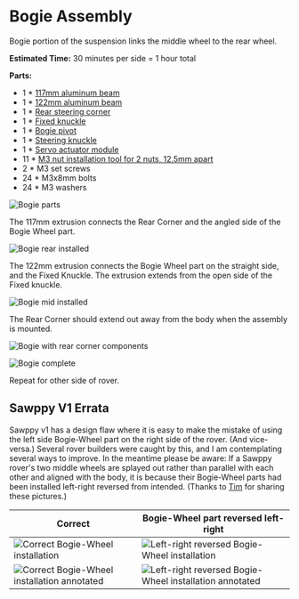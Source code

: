 # Bogie Assembly

Bogie portion of the suspension links the middle wheel to the rear wheel.

**Estimated Time:** 30 minutes per side = 1 hour total

**Parts:**

* 1 * [117mm aluminum beam](Misumi%20HFS%203.md)
* 1 * [122mm aluminum beam](Misumi%20HFS%203.md)
* 1 * [Rear steering corner](Print%20Corner%20Steering%20Joints.md#rear-corners)
* 1 * [Fixed knuckle](Print%20Fixed%20Knuckle.md)
* 1 * [Bogie pivot](Print%20Suspension%20Bogie%20Joints.md#bogie-pivot)
* 1 * [Steering knuckle](Print%20Steering%20Knuckle.md)
* 1 * [Servo actuator module](AssembleActuatorModule.md)
* 11 * [M3 nut installation tool for 2 nuts, 12.5mm apart](Print%20M3%20Installation%20Tool.md)
* 2 * M3 set screws
* 24 * M3x8mm bolts
* 24 * M3 washers

![Bogie parts](images/Bogie01-Parts.jpg)

The 117mm extrusion connects the Rear Corner and the angled side of the Bogie Wheel part.

![Bogie rear installed](images/Bogie02-Rear.jpg)

The 122mm extrusion connects the Bogie Wheel part on the straight side, and the Fixed Knuckle. The extrusion extends from the open side of the Fixed knuckle.

![Bogie mid installed](images/Bogie03-Mid.jpg)

The Rear Corner should extend out away from the body when the assembly is mounted.

![Bogie with rear corner components](images/Bogie04-RearCorner.jpg)

![Bogie complete](images/Bogie05-Complete.jpg)

Repeat for other side of rover.

## Sawppy V1 Errata

Sawppy v1 has a design flaw where it is easy to make the mistake of using the left side Bogie-Wheel part on the right side of the rover. (And vice-versa.) Several rover builders were caught by this, and I am contemplating several ways to improve. In the meantime please be aware: If a Sawppy rover's two middle wheels are splayed out rather than parallel with each other and aligned with the body, it is because their Bogie-Wheel parts had been installed left-right reversed from intended. (Thanks to [Tim](https://hackaday.io/timing2211) for sharing these pictures.)

Correct | Bogie-Wheel part reversed left-right
--- | ---
![Correct Bogie-Wheel installation](images/Tim-Sawppy-Bogie-Wheels-LRCorrect-360.jpeg) | ![Left-right reversed Bogie-Wheel installation](images/Tim-Sawppy-Bogie-Wheels-LRSwapped-360.jpeg)
![Correct Bogie-Wheel installation annotated](images/Tim-Sawppy-Bogie-Wheels-LRCorrect-annotated-360.jpeg) | ![Left-right reversed Bogie-Wheel installation annotated](images/Tim-Sawppy-Bogie-Wheels-LRSwapped-annotated-360.jpeg)
